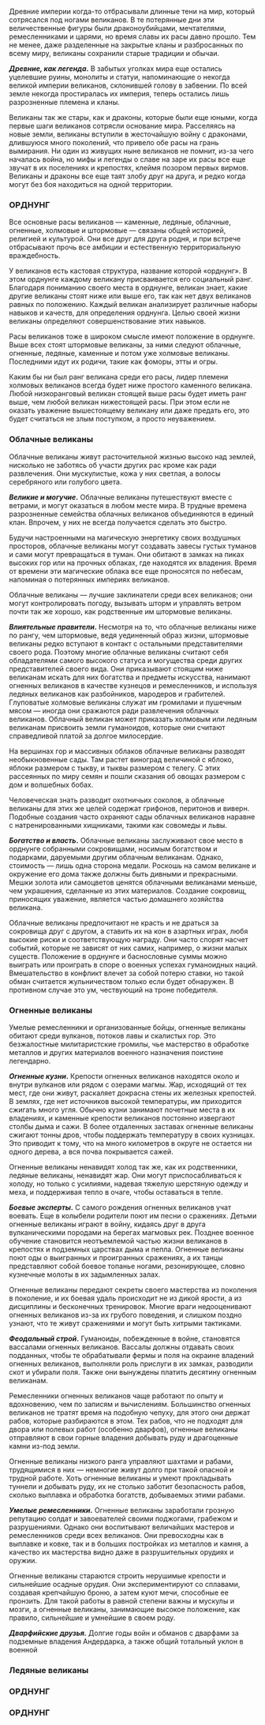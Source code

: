 Древние империи когда-то отбрасывали длинные тени на мир, который сотрясался под ногами великанов. В те потерянные дни эти величественные фигуры были драконоубийцами, мечтателями, ремесленниками и царями, но время славы их расы давно прошло. Тем не менее, даже разделенные на закрытые кланы и разбросанных по всему миру, великаны сохранили старые традиции и обычаи.

**_Древние, как легенда_.** В забытых уголках мира еще остались уцелевшие руины, монолиты и статуи, напоминающие о некогда великой империи великанов, склонившей голову в забвении. По всей земле некогда простиралась их империя, теперь остались лишь разрозненные племена и кланы.

Великаны так же стары, как и драконы, которые были еще юными, когда первые шаги великанов сотрясли основание мира. Расселяясь на новые земли, великаны вступили в жесточайшую войну с драконами, длившуюся много поколений, что привело обе расы на грань вымирания. Ни один из живущих ныне великанов не помнит, из-за чего началась война, но мифы и легенды о славе на заре их расы все еще звучат в их поселениях и крепостях, клеймя позором первых вирмов. Великаны и драконы все еще таят злобу друг на друга, и редко когда могут без боя находиться на одной территории.
### ОРДНУНГ  

Все основные расы великанов — каменные, ледяные, облачные, огненные, холмовые и штормовые — связаны общей историей, религией и культурой. Они все друг для друга родня, и при встрече отбрасывают прочь все амбиции и естественную территориальную враждебность.  

У великанов есть кастовая структура, название которой «орднунг». В этом орднунге каждому великану присваивается его социальный ранг. Благодаря пониманию своего места в орднунге, великан знает, какие другие великаны стоят ниже или выше его, так как нет двух великанов равных по положению. Каждый великан анализирует различные наборы навыков и качеств, для определения орднунга. Целью своей жизни великаны определяют совершенствование этих навыков.

Расы великанов тоже в широком смысле имеют положение в орднунге. Выше всех стоят штормовые великаны, за ними следуют облачные, огненные, ледяные, каменные и потом уже холмовые великаны. Последними идут их родичи, такие как фоморы, этты и огры.

Каким бы ни был ранг великана среди его расы, лидер племени холмовых великанов всегда будет ниже простого каменного великана. Любой низкоранговый великан стоящей выше расы будет иметь ранг выше, чем любой великан нижестоящей расы. При этом если не оказать уважение вышестоящему великану или даже предать его, это будет считаться не злым поступком, а просто неуважением.

### Облачные великаны 
Облачные великаны живут расточительной жизнью высоко над землей, нисколько не заботясь об участи других рас кроме как ради развлечения. Они мускулистые, кожа у них светлая, а волосы серебряного или голубого цвета.

**_Великие и могучие_.** Облачные великаны путешествуют вместе с ветрами, и могут оказаться в любом месте мира. В трудные времена разрозненные семейства облачных великанов объединяются в единый клан. Впрочем, у них не всегда получается сделать это быстро.

Будучи настроенными на магическую энергетику своих воздушных просторов, облачные великаны могут создавать завесы густых туманов и сами могут превращаться в туман. Они обитают в замках на пиках высоких гор или на прочных облаках, где находятся их владения. Время от времени эти магические облака все еще проносятся по небесам, напоминая о потерянных империях великанов.

Облачные великаны — лучшие заклинатели среди всех великанов; они могут контролировать погоду, вызывать шторм и управлять ветром почти так же хорошо, как родственные им штормовые великаны.

**_Влиятельные правители_.** Несмотря на то, что облачные великаны ниже по рангу, чем штормовые, ведя уединенный образ жизни, штормовые великаны редко вступают в контакт с остальными представителями своего рода. Поэтому многие облачные великаны считают себя обладателями самого высокого статуса и могущества среди других представителей своего вида. Они приказывают стоящим ниже великанам искать для них богатства и предметы искусства, нанимают огненных великанов в качестве кузнецов и ремесленников, и используя ледяных великанов как разбойников, мародеров и грабителей. Глуповатые холмовые великаны служат им громилами и пушечным мясом — иногда они сражаются ради развлечения облачных великанов. Облачный великан может приказать холмовым или ледяным великанам присвоить земли гуманоидов, которые они считают справедливой платой за долгое милосердие.

На вершинах гор и массивных облаков облачные великаны разводят необыкновенные сады. Там растет виноград величиной с яблоко, яблоки размером с тыкву, и тыквы размером с телегу. С этих рассеянных по миру семян и пошли сказания об овощах размером с дом и волшебных бобах.

Человеческая знать разводит охотничьих соколов, а облачные великаны для этих же целей содержат грифонов, перитонов и виверн. Подобные создания часто охраняют сады облачных великанов наравне с натренированными хищниками, такими как совомеды и львы.

**_Богатство и власть_.** Облачные великаны заслуживают свое место в орднунге собранными сокровищами, носимым богатством и подарками, даруемыми другим облачным великанам. Однако, стоимость — лишь одна сторона медали. Роскошь на самом великане и окружение его дома также должны быть дивными и прекрасными. Мешки золота или самоцветов ценятся облачными великанами меньше, чем украшения, сделанные из этих материалов. Создание сокровищ, приносящих уважение, является частью домашнего хозяйства великана.

Облачные великаны предпочитают не красть и не драться за сокровища друг с другом, а ставить их на кон в азартных играх, любя высокие риски и соответствующую награду. Они часто спорят насчет событий, которые не зависят от них самих, например, о жизни малых существ. Положение в орднунге и баснословные суммы можно выиграть или проиграть в споре о военных успехах гуманоидных наций. Вмешательство в конфликт влечет за собой потерю ставки, но такой обман считается жульничеством только если будет обнаружен. В противном случае это ум, чествующий на троне победителя.
### Огненные великаны  
Умелые ремесленники и организованные бойцы, огненные великаны обитают среди вулканов, потоков лавы и скалистых гор. Это безжалостные милитаристские громилы, чье мастерство в обработке металлов и других материалов военного назначения поистине легендарно.

**_Огненные кузни_.** Крепости огненных великанов находятся около и внутри вулканов или рядом с озерами магмы. Жар, исходящий от тех мест, где они живут, раскаляет докрасна стены их железных крепостей. В землях, где нет источников высокой температуры, им приходится сжигать много угля. Обычно кузни занимают почетные места в их владениях, и каменные крепости великанов постоянно извергают столбы дыма и сажи. В более отдаленных заставах огненные великаны сжигают тонны дров, чтобы поддержать температуру в своих кузницах. Это приводит к тому, что на много километров в округе не остается ни одного дерева, а вся почва покрывается сажей.

Огненные великаны ненавидят холод так же, как их родственники, ледяные великаны, ненавидят жар. Они могут приспосабливаться к холоду, но только с усилиями, надевая тяжелую шерстяную одежду и меха, и поддерживая тепло в очаге, чтобы оставаться в тепле.

**_Боевые эксперты_.** С самого рождения огненных великанов учат воевать. Еще в колыбели родители поют им песни о сражениях. Детьми огненные великаны играют в войну, кидаясь друг в друга вулканическими породами на берегах магмовых рек. Позднее военное обучение становится неотъемлемой частью жизни великанов в крепостях и подземных царствах дыма и пепла. Огненные великаны поют оды о выигранных и проигранных сражениях, а их танцы представляют собой боевое топанье ногами, резонирующее, словно кузнечные молоты в их задымленных залах.

Огненные великаны передают секреты своего мастерства из поколения в поколение, и их боевая удаль происходит не из дикой ярости, а из дисциплины и бесконечных тренировок. Многие враги недооценивают огненных великанов из-за их грубого поведения, и слишком поздно узнают, что те живут сражениями и могут быть хитрыми тактиками.

**_Феодальный строй_.** Гуманоиды, побежденные в войне, становятся вассалами огненных великанов. Вассалы должны отдавать своих подданных, чтобы те обрабатывали фермы и поля на окраине владений огненных великанов, выполняли роль прислуги в их замках, разводили скот и убирали поля. Также они вынуждены платить десятину огненным великанам.

Ремесленники огненных великанов чаще работают по опыту и вдохновению, чем по записям и вычислениям. Большинство огненных великанов не тратят время на подобную чепуху, для этого они держат рабов, которые разбираются в этом. Тех рабов, что не подходят для двора или полевых работ (особенно дварфов), огненные великаны отправляют в свои горные владения добывать руду и драгоценные камни из-под земли.

Огненные великаны низкого ранга управляют шахтами и рабами, трудящимися в них — немногие живут долго при такой опасной и трудной работе. Хоть огненные великаны и умеют прокладывать туннели и добывать руду, их не столько заботит безопасность рабов, сколько выплавка и обработка богатств, добываемых этими рабами.

**_Умелые ремесленники_.** Огненные великаны заработали грозную репутацию солдат и завоевателей своими поджогами, грабежом и разрушениями. Однако они воспитывают величайших мастеров и ремесленников среди всех великанов. Они превосходны как в выплавке и ковке, так и в больших постройках из металлов и камня, а качество их мастерства видно даже в разрушительных орудиях и оружии.

Огненные великаны стараются строить нерушимые крепости и сильнейшие осадные орудия. Они экспериментируют со сплавами, создавая крепчайшую броню, а затем куют мечи, способные ее пронзить. Для такой работы в равной степени важны и мускулы и мозги, а огненные великаны, занимающие высокое положение, как правило, сильнейшие и умнейшие в своем роду.

**_Дварфийские друзья._** Долгие годы войн и обманов с дварфами за подземные владения Андердарка, а также общий тотальный уклон в военной
### Ледяные великаны  

### ОРДНУНГ  

### ОРДНУНГ  
